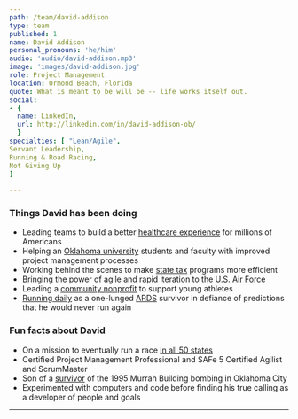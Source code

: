 ```yaml
---
path: /team/david-addison
type: team
published: 1
name: David Addison
personal_pronouns: 'he/him'
audio: 'audio/david-addison.mp3'
image: 'images/david-addison.jpg'
role: Project Management
location: Ormond Beach, Florida
quote: What is meant to be will be -- life works itself out.
social: 
- {
  name: LinkedIn,
  url: http://linkedin.com/in/david-addison-ob/
  }
specialties: [ "Lean/Agile",
Servant Leadership,
Running & Road Racing,
Not Giving Up
]
  
---
```


### Things David has been doing
* Leading teams to build a better [healthcare experience](https://www.cms.gov/) for millions of Americans
* Helping an [Oklahoma university](http://www.ou.edu/) students and faculty with improved project management processes
* Working behind the scenes to make [state tax](https://www.ok.gov/tax/) programs more efficient
* Bringing the power of agile and rapid iteration to the [U.S. Air Force](https://www.acc.af.mil/)
* Leading a [community nonprofit](http://www.jagsfootball.org/kickoff-club) to support young athletes 
* [Running daily](https://www.strava.com/athletes/32925235) as a one-lunged [ARDS](https://en.wikipedia.org/wiki/Acute_respiratory_distress_syndrome) survivor in defiance of predictions that he would never run again

### Fun facts about David
* On a mission to eventually run a race [in all 50 states](https://www.athlinks.com/athletes/235036183)
* Certified Project Management Professional and SAFe 5 Certified Agilist and ScrumMaster
* Son of a [survivor](https://memorialmuseum.com/experience/their-stories/those-who-survived/) of the 1995 Murrah Building bombing in Oklahoma City
* Experimented with computers and code before finding his true calling as a developer of people and goals

-----------------------------------
